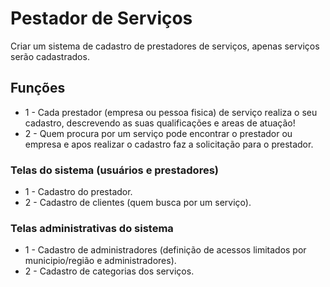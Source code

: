 # Pestador de Serviços

Criar um sistema de cadastro de prestadores de serviços, apenas serviços serão cadastrados.

## Funções

* 1 - Cada prestador (empresa ou pessoa fisica) de serviço realiza o seu cadastro, descrevendo as suas qualificações e areas de atuação!
* 2 - Quem procura por um serviço pode encontrar o prestador ou empresa e apos realizar o cadastro faz a solicitação para o prestador.

### Telas do sistema (usuários e prestadores)

* 1 - Cadastro do prestador.
* 2 - Cadastro de clientes (quem busca por um serviço).

### Telas administrativas do sistema

* 1 - Cadastro de administradores (definição de acessos limitados por municipio/região e administradores).
* 2 - Cadastro de categorias dos serviços.
